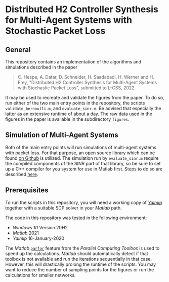 # Distributed H2 Controller Synthesis for Multi-Agent Systems with Stochastic Packet Loss

## General

This repository contains an implementation of the algorithms and simulations described in the paper

> C. Hespe, A. Datar, D. Schneider, H. Saadabadi, H. Werner and H. Frey, "Distributed H2 Controller Synthesis for Multi-Agent Systems with Stochastic Packet Loss", submitted to L-CSS, 2022.

It may be used to recreate and validate the figures from the paper.
To do so, run either of the two main entry points in the repository, the scripts `validate_bernoulli.m`, and `evaluate_sinr.m`.
Be advised that especially the latter as an extensive runtime of about a day.
The raw data used in the figures in the paper is available in the subdirectory `figures`.

## Simulation of Multi-Agent Systems

Both of the main entry points will run simulations of multi-agent systems with packet loss.
For that purpose, an open source library which can be found [on Github](https://github.com/TUHH-ICS/MAS-Simulation) is utilized.
The simulation run by `evaluate_sinr.m` require the compiled components of the SINR part of that library, so be sure to set up a C++ compiler for you system for use in Matlab first.
Steps to do so are described [here](https://github.com/TUHH-ICS/MAS-Simulation#using-the-sinr-networking-library).

## Prerequisites

To run the scripts in this repository, you will need a working copy of [*Yalmip*](https://yalmip.github.io/) together with a suitable SDP solver in your *Matlab* path.

The code in this repository was tested in the following environment:

* *Windows 10* Version 20H2
* *Matlab* 2021
* *Yalmip* 16-January-2020

The *Matlab* [`parfor`](https://de.mathworks.com/help/parallel-computing/parfor.html) feature from the *Parallel Computing Toolbox* is used to speed up the calculations.
*Matlab* should automatically detect if that toolbox is not available and run the iterations sequentially in that case.
However, this will drastically prolong the runtime of the scripts.
You may want to reduce the number of sampling points for the figures or run the calculations for smaller networks.
